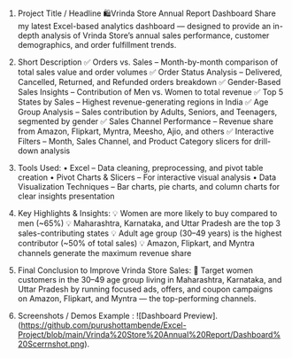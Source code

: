 1. Project Title / Headline
🛍️Vrinda Store Annual Report Dashboard
Share my latest Excel-based analytics dashboard — designed to provide an in-depth analysis of Vrinda Store’s annual sales performance,
customer demographics, and order fulfillment trends.

2. Short Description 
✅ Orders vs. Sales – Month-by-month comparison of total sales value and order volumes
✅ Order Status Analysis – Delivered, Cancelled, Returned, and Refunded orders breakdown
✅ Gender-Based Sales Insights – Contribution of Men vs. Women to total revenue
✅ Top 5 States by Sales – Highest revenue-generating regions in India
✅ Age Group Analysis – Sales contribution by Adults, Seniors, and Teenagers, segmented by gender
✅ Sales Channel Performance – Revenue share from Amazon, Flipkart, Myntra, Meesho, Ajio, and others
✅ Interactive Filters – Month, Sales Channel, and Product Category slicers for drill-down analysis

3. Tools Used:
• Excel – Data cleaning, preprocessing, and pivot table creation
• Pivot Charts & Slicers – For interactive visual analysis
• Data Visualization Techniques – Bar charts, pie charts, and column charts for clear insights presentation

4. Key Highlights & Insights:
💡 Women are more likely to buy compared to men (~65%)
💡 Maharashtra, Karnataka, and Uttar Pradesh are the top 3 sales-contributing states
💡 Adult age group (30–49 years) is the highest contributor (~50% of total sales)
💡 Amazon, Flipkart, and Myntra channels generate the maximum revenue share

5. Final Conclusion to Improve Vrinda Store Sales:
🎯 Target women customers in the 30–49 age group living in Maharashtra, Karnataka, and Uttar Pradesh by running focused ads, offers, and coupon campaigns on Amazon, 
    Flipkart, and Myntra — the top-performing channels.

6. Screenshots / Demos
   Example : ![Dashboard Preview].(https://github.com/purushottambende/Excel-Project/blob/main/Vrinda%20Store%20Annual%20Report/Dashboard%20Scerrnshot.png).
